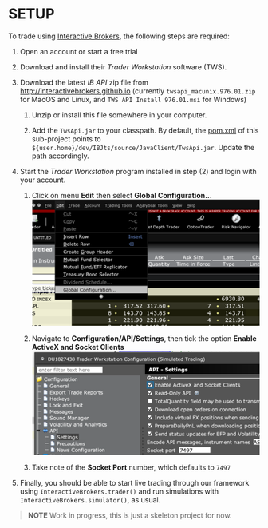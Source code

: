 # SETUP

To trade using [Interactive Brokers](https://www.interactivebrokers.com/), the following steps are required:

1. Open an account or start a free trial

2. Download and install their *Trader Workstation* software (TWS).

3. Download the latest *IB API* zip file from http://interactivebrokers.github.io 
(currently `twsapi_macunix.976.01.zip` for MacOS and Linux, and `TWS API Install 976.01.msi` for Windows)

   1. Unzip or install this file somewhere in your computer.
   
   2. Add the `TwsApi.jar` to your classpath. By default, the [pom.xml](./pom.xml) of this sub-project points 
   to `${user.home}/dev/IBJts/source/JavaClient/TwsApi.jar`. Update the path accordingly.

4. Start the *Trader Workstation* program installed in step (2) and login with your account.

   1. Click on menu **Edit** then select **Global Configuration...** ![Global Configuration](./images/global_config.png)
   
   2. Navigate to **Configuration/API/Settings**, then tick the option **Enable ActiveX and Socket Clients** ![Settings](./images/api_settings.png)

   3. Take note of the **Socket Port** number, which defaults to `7497`

5. Finally, you should be able to start live trading through our framework using `InteractiveBrokers.trader()` 
and run simulations with `InteractiveBrokers.simulator()`, as usual.

> **NOTE** Work in progress, this is just a skeleton project for now.